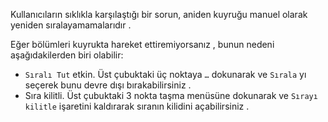 Kullanıcıların sıklıkla karşılaştığı bir sorun, aniden kuyruğu manuel olarak yeniden sıralayamamalarıdır .

Eğer bölümleri kuyrukta hareket ettiremiyorsanız , bunun nedeni aşağıdakilerden biri olabilir:

- ` Sıralı Tut ` etkin. Üst çubuktaki üç noktaya ` … ` dokunarak ve ` Sırala ` yı seçerek bunu devre dışı bırakabilirsiniz .
- Sıra kilitli. Üst çubuktaki 3 nokta taşma menüsüne dokunarak ve ` Sırayı kilitle ` işaretini kaldırarak sıranın kilidini açabilirsiniz .
